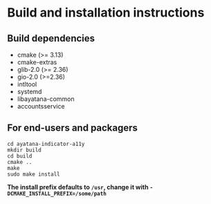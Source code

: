 # Build and installation instructions

## Build dependencies

 - cmake (>= 3.13)
 - cmake-extras
 - glib-2.0 (>= 2.36)
 - gio-2.0 (>=2.36)
 - intltool
 - systemd
 - libayatana-common
 - accountsservice

## For end-users and packagers

```
cd ayatana-indicator-a11y
mkdir build
cd build
cmake ..
make
sudo make install
```

**The install prefix defaults to `/usr`, change it with `-DCMAKE_INSTALL_PREFIX=/some/path`**
